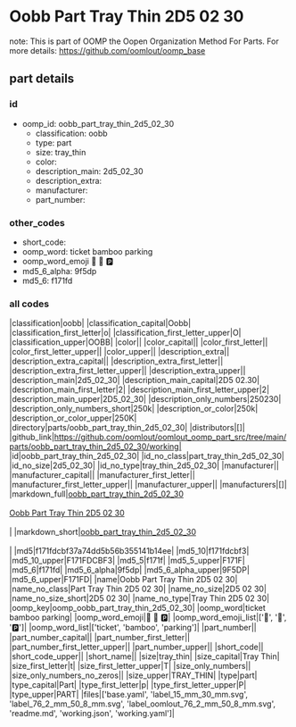 # Oobb Part Tray Thin 2D5 02 30  

note: This is part of OOMP the Oopen Organization Method For Parts. For more details: https://github.com/oomlout/oomp_base

##  part details





### id
* oomp_id: oobb_part_tray_thin_2d5_02_30
  * classification: oobb
  * type: part
  * size: tray_thin
  * color: 
  * description_main: 2d5_02_30
  * description_extra: 
  * manufacturer: 
  * part_number: 

### other_codes
* short_code: 
* oomp_word: ticket bamboo parking
* oomp_word_emoji :ticket: :bamboo: :parking:
* md5_6_alpha: 9f5dp
* md5_6: f171fd

### all codes 
|classification|oobb|
|classification_capital|Oobb|
|classification_first_letter|o|
|classification_first_letter_upper|O|
|classification_upper|OOBB|
|color||
|color_capital||
|color_first_letter||
|color_first_letter_upper||
|color_upper||
|description_extra||
|description_extra_capital||
|description_extra_first_letter||
|description_extra_first_letter_upper||
|description_extra_upper||
|description_main|2d5_02_30|
|description_main_capital|2D5 02.30|
|description_main_first_letter|2|
|description_main_first_letter_upper|2|
|description_main_upper|2D5_02_30|
|description_only_numbers|250230|
|description_only_numbers_short|250k|
|description_or_color|250k|
|description_or_color_upper|250K|
|directory|parts/oobb_part_tray_thin_2d5_02_30|
|distributors|[]|
|github_link|https://github.com/oomlout/oomlout_oomp_part_src/tree/main/parts/oobb_part_tray_thin_2d5_02_30/working|
|id|oobb_part_tray_thin_2d5_02_30|
|id_no_class|part_tray_thin_2d5_02_30|
|id_no_size|2d5_02_30|
|id_no_type|tray_thin_2d5_02_30|
|manufacturer||
|manufacturer_capital||
|manufacturer_first_letter||
|manufacturer_first_letter_upper||
|manufacturer_upper||
|manufacturers|[]|
|markdown_full|[oobb_part_tray_thin_2d5_02_30](https://github.com/oomlout/oomlout_oomp_part_src/tree/main/parts/oobb_part_tray_thin_2d5_02_30/working)<br>[](https://github.com/oomlout/oomlout_oomp_part_src/tree/main/parts/oobb_part_tray_thin_2d5_02_30/working)<br>[Oobb Part Tray Thin 2D5 02 30](https://github.com/oomlout/oomlout_oomp_part_src/tree/main/parts/oobb_part_tray_thin_2d5_02_30/working)<br><br>|
|markdown_short|[oobb_part_tray_thin_2d5_02_30](https://github.com/oomlout/oomlout_oomp_part_src/tree/main/parts/oobb_part_tray_thin_2d5_02_30/working)<br><br>|
|md5|f171fdcbf37a74dd5b56b355141b14ee|
|md5_10|f171fdcbf3|
|md5_10_upper|F171FDCBF3|
|md5_5|f171f|
|md5_5_upper|F171F|
|md5_6|f171fd|
|md5_6_alpha|9f5dp|
|md5_6_alpha_upper|9F5DP|
|md5_6_upper|F171FD|
|name|Oobb Part Tray Thin 2D5 02 30|
|name_no_class|Part Tray Thin 2D5 02 30|
|name_no_size|2D5 02 30|
|name_no_size_short|2D5 02 30|
|name_no_type|Tray Thin 2D5 02 30|
|oomp_key|oomp_oobb_part_tray_thin_2d5_02_30|
|oomp_word|ticket bamboo parking|
|oomp_word_emoji|:ticket: :bamboo: :parking:|
|oomp_word_emoji_list|[':ticket:', ':bamboo:', ':parking:']|
|oomp_word_list|['ticket', 'bamboo', 'parking']|
|part_number||
|part_number_capital||
|part_number_first_letter||
|part_number_first_letter_upper||
|part_number_upper||
|short_code||
|short_code_upper||
|short_name||
|size|tray_thin|
|size_capital|Tray Thin|
|size_first_letter|t|
|size_first_letter_upper|T|
|size_only_numbers||
|size_only_numbers_no_zeros||
|size_upper|TRAY_THIN|
|type|part|
|type_capital|Part|
|type_first_letter|p|
|type_first_letter_upper|P|
|type_upper|PART|
|files|['base.yaml', 'label_15_mm_30_mm.svg', 'label_76_2_mm_50_8_mm.svg', 'label_oomlout_76_2_mm_50_8_mm.svg', 'readme.md', 'working.json', 'working.yaml']|
